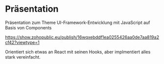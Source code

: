 # Präsentation
Präsentation zum Theme UI-Framework-Entwicklung mit JavaScript auf Basis von Components

https://show.zohopublic.eu/publish/16wqxebddf1ea0255426aa0de7aa819a2cf42?viewtype=1

Orientiert sich etwas an React mit seinen Hooks, aber implmentiert alles stark vereinfacht.
